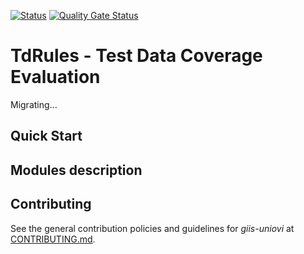 [![Status](https://github.com/giis-uniovi/tdrules/actions/workflows/test.yml/badge.svg)](https://github.com/giis-uniovi/tdrules/actions)
[![Quality Gate Status](https://sonarcloud.io/api/project_badges/measure?project=my%3Atdrules&metric=alert_status)](https://sonarcloud.io/summary/new_code?id=my%3Atdrules)

# TdRules - Test Data Coverage Evaluation

Migrating...

## Quick Start

## Modules description

## Contributing

See the general contribution policies and guidelines for *giis-uniovi* at 
[CONTRIBUTING.md](https://github.com/giis-uniovi/.github/blob/main/profile/CONTRIBUTING.md).

